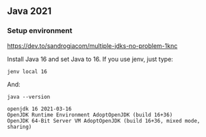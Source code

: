## Java 2021

### Setup environment

https://dev.to/sandrogiacom/multiple-jdks-no-problem-1knc

Install Java 16 and set Java to 16. If you use jenv, just type:

```shell
jenv local 16
```

And:

```shell
java --version
```

```
openjdk 16 2021-03-16
OpenJDK Runtime Environment AdoptOpenJDK (build 16+36)
OpenJDK 64-Bit Server VM AdoptOpenJDK (build 16+36, mixed mode, sharing)
```
